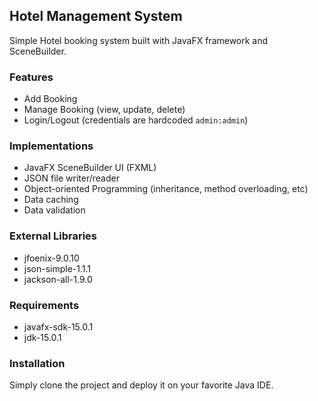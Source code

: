 ## Hotel Management System

Simple Hotel booking system built with JavaFX framework and SceneBuilder.

### Features
- Add Booking
- Manage Booking (view, update, delete)
- Login/Logout (credentials are hardcoded `admin:admin`)

### Implementations
- JavaFX SceneBuilder UI (FXML)
- JSON file writer/reader
- Object-oriented Programming (inheritance, method overloading, etc)
- Data caching
- Data validation

### External Libraries
- jfoenix-9.0.10
- json-simple-1.1.1
- jackson-all-1.9.0

### Requirements
- javafx-sdk-15.0.1
- jdk-15.0.1

### Installation

Simply clone the project and deploy it on your favorite Java IDE.

